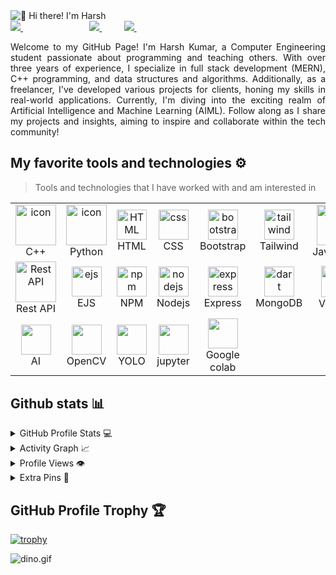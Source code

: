<img src="https://www.pramukhdigital.com/wp-content/uploads/2018/07/New-PNC-Animated-Banners.gif" alt="👋 Hi there! I'm Harsh" title="👋 Hi there! I'm Harsh"/>
<div align="justify">

<a href="https://www.instagram.com/ydk__harsh_/">
<img src="https://img.shields.io/badge/Instagram-%23E4405F.svg?style=for-the-badge&logo=Instagram&logoColor=white">
</a>
 &nbsp;&nbsp;&nbsp;&nbsp;&nbsp;&nbsp;&nbsp;&nbsp;
<!-- <a href="">
<img src="https://img.shields.io/badge/YouTube-FF0000?style=for-the-badge&logo=youtube&logoColor=white">
</a> -->
&nbsp;&nbsp;&nbsp;&nbsp;&nbsp;&nbsp;&nbsp;&nbsp;
<!-- <a href="">
<img src="https://img.shields.io/badge/Twitter-%231DA1F2.svg?style=for-the-badge&logo=Twitter&logoColor=white">
</a> -->
&nbsp;&nbsp;&nbsp;&nbsp;&nbsp;&nbsp;&nbsp;&nbsp;
<a href="https://www.linkedin.com/in/harsh-k-22761b225/">
<img src="https://img.shields.io/badge/Linkedin-%231DA1F2.svg?style=for-the-badge&logo=Linkedin&logoColor=white">
</a>
&nbsp;&nbsp;&nbsp;&nbsp;&nbsp;&nbsp;&nbsp;&nbsp;
<a href="https://t.me/harsh_0204">
<img src="https://img.shields.io/badge/telegram-2CA5E0?style=for-the-badge&logo=telegram&logoColor=white">
</a>
&nbsp;&nbsp;&nbsp;&nbsp;&nbsp;&nbsp;&nbsp;&nbsp;
<!-- <a href="">
<img src="https://img.shields.io/badge/gitlab-330F63?style=for-the-badge&logo=gitlab&logoColor=white">
</a> -->

</div>
<p></p>
<p align="justify">
Welcome to my GitHub Page! I'm Harsh Kumar, a Computer Engineering student passionate about programming and teaching others. With over three years of experience, I specialize in full stack development (MERN), C++ programming, and data structures and algorithms. Additionally, as a freelancer, I've developed various projects for clients, honing my skills in real-world applications. Currently, I'm diving into the exciting realm of Artificial Intelligence and Machine Learning (AIML). Follow along as I share my projects and insights, aiming to inspire and collaborate within the tech community!
</p>

## My favorite tools and technologies ⚙️

> Tools and technologies that I have worked with and am interested in

<table>
  <tr>
    <td align="center" width="96">
        <img src="https://techstack-generator.vercel.app/cpp-icon.svg" alt="icon" width="65" height="65" />
      <br>C++
    </td>
    <td align="center" width="96">
      <a href="#macropower-tech">
        <img src="https://techstack-generator.vercel.app/python-icon.svg" alt="icon" width="65" height="65" />
      </a>
      <br>Python
    </td>
    <td align="center"  width="96">
        <img src="https://skillicons.dev/icons?i=html" width="48" height="48" alt="HTML" />
      <br>HTML
    </td>
    <td align="center" width="96">
        <img src="https://skillicons.dev/icons?i=css" width="48" height="48" alt="css" />
      <br>CSS
    </td>
    <td align="center"  width="96">
        <img src="https://skillicons.dev/icons?i=bootstrap" width="48" height="48" alt="bootstrap" />
      <br>Bootstrap
    </td>
    <td align="center" width="96">
        <img src="https://skillicons.dev/icons?i=tailwind" width="48" height="48" alt="tailwind" />
      <br>Tailwind
    </td>
    <td align="center" width="96">
        <img src="https://techstack-generator.vercel.app/js-icon.svg" alt="icon" width="65" height="65" />
      <br>Javascript
    </td>
        <td align="center" width="96">
        <img src="https://skillicons.dev/icons?i=jquery" width="48" height="48" alt="jquery" />
      <br>JQuery
    </td>
        <td align="center" width="96">
        <img src="https://techstack-generator.vercel.app/react-icon.svg" width="48" height="48" alt="react" />
      <br>React
    </td>
  </tr>

  <tr>
    <td align="center" width="96">
        <img src="https://techstack-generator.vercel.app/restapi-icon.svg" width="65" height="65" alt="Rest API" />
      <br>Rest API
    </td>
     <td align="center" width="96">
        <img src="https://img.icons8.com/color/clr_ejs_1.png" width="48" height="48" alt="ejs" />
      <br>EJS
    </td>
            <td align="center" width="96">
        <img src="https://skillicons.dev/icons?i=npm" width="48" height="48" alt="npm" />
      <br>NPM
    </td>
    <td align="center" width="96">
        <img src="https://skillicons.dev/icons?i=nodejs" width="48" height="48" alt="nodejs" />
      <br>Nodejs
    </td>
    <td align="center" width="96">
        <img src="https://skillicons.dev/icons?i=express" width="48" height="48" alt="express" />
      <br>Express
    </td>
    <td align="center" width="96">
        <img src="https://skillicons.dev/icons?i=mongodb" width="48" height="48" alt="dart" />
      <br>MongoDB
    </td>
  <td align="center" width="96">
        <img src="https://skillicons.dev/icons?i=vscode" alt="icon" width="50" height="50" />
      <br>VScode
    </td>
    <td align="center" width="96">
        <img src="https://skillicons.dev/icons?i=git" width="48" height="48" alt="Git" />
      <br>Git
    </td>
     <td align="center" width="96">
        <img src="https://techstack-generator.vercel.app/github-icon.svg" width="65" height="65" alt="GitHub" />
      <br>Github
    </td>   
  </tr>
   <tr>
   <td align="center" width="96">
        <img src="https://skillicons.dev/icons?i=ai" width="48" height="48" alt="" />
      <br>AI
    </td>
    <td align="center" width="96">
        <img src="https://skillicons.dev/icons?i=opencv" width="48" height="48" alt="" />
      <br>OpenCV
    </td>
    <td align="center" width="96">
        <img src="https://img.icons8.com/nolan/yolo.png" width="48" height="48" alt="" />
      <br>YOLO
    </td>
    <td align="center" width="96">
        <img src="https://img.icons8.com/fluency/jupyter.png" width="48" height="48" alt="" />
      <br>jupyter
    </td>
    <td align="center" width="96">
        <img src="https://img.icons8.com/color/google-colab.png" width="48" height="48" alt="" />
      <br>Google colab
    </td>
    
  </tr>
 <tr>
 </tr>
</table>

## Github stats 📊

<details>
  <summary>GitHub Profile Stats 💻</summary>
  <br/>
   <a href="https://git.io/streak-stats"><img src="https://github-readme-streak-stats.herokuapp.com?user=harshul-2002&theme=blue-green&card_width=505" alt="GitHub Streak" /></a>
 ![](https://github-readme-stats.vercel.app/api/top-langs/?username=harshul-2002&&theme=blue-green&card_width=505&hide_border=true&include_all_commits=true&count_private=false&layout=compact)
  <br/>
</details>

<details>
  <summary>Activity Graph 📈</summary>
  <br/>

[![Ashutosh's github activity graph](https://github-readme-activity-graph.vercel.app/graph?username=harshul-2002&bg_color=ffffff&color=000000&line=04e61b&point=403d3d&area=true&hide_border=true)](https://github.com/ashutosh00710/github-readme-activity-graph)

</details>


<details>
  <summary>Profile Views 👁️</summary>
  <br/>
  <img src="https://komarev.com/ghpvc/?username=harshul-2002&label=PROFILE+VIEWS&style=for-the-badge&color=brightgreen">

</details>

<!-- 
<details>
  <summary>Wakatime ⏳</summary>
  <br/>
  <img src="https://wakatime.com/share/@rzashakeri/d6dcb7a2-5e70-49f5-ae5c-39405f92ffb3.png">
  <br/>
  <br/>
  <br/>

  <img src="https://wakatime.com/share/@rzashakeri/b43da924-55df-4315-897d-e4dd9fb798f9.png">
</details> -->


<details>
  <summary>Extra Pins 📌</summary>
  <br/>
  <a href="https://github.com/harshul-2002/Portfolio_Harsh">
  <img align="center" src="https://github-readme-stats.vercel.app/api/pin/?username=harshul-2002&repo=Portfolio_Harsh&theme=default" />
</a>
  <br/>
  <br/>
 
   <a href="https://github.com/harshul-2002/shopping-app">
  <img align="center" src="https://github-readme-stats.vercel.app/api/pin/?username=harshul-2002&repo=shopping-app&theme=default" />
</a>
  <br/>
  <br/>

 
   <a href="https://github.com/harshul-2002/Git-profile-card">
  <img align="center" src="https://github-readme-stats.vercel.app/api/pin/?username=harshul-2002&repo=Git-profile-card&theme=default" />
 </a>


   <br/>
  <br/>
 
   <a href="https://github.com/harshul-2002/React-Ecomzy">
  <img align="center" src="https://github-readme-stats.vercel.app/api/pin/?username=harshul-2002&repo=React-Ecomzy&theme=defaultv" />
 </a>
 
</details>


## GitHub Profile Trophy 🏆

[![trophy](https://github-profile-trophy.vercel.app/?username=harshul-2002&row=1&margin-w=40)](https://github.com/ryo-ma/github-profile-trophy)

<img data-target="animated-image.replacedImage" alt="dino.gif" class="AnimatedImagePlayer-animatedImage" src="https://github.com/saadeghi/saadeghi/raw/master/dino.gif" style="display: block; opacity: 1;">
